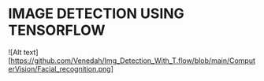 # IMAGE DETECTION USING TENSORFLOW

![Alt text][https://github.com/Venedah/Img_Detection_With_T.flow/blob/main/ComputerVision/Facial_recognition.png]